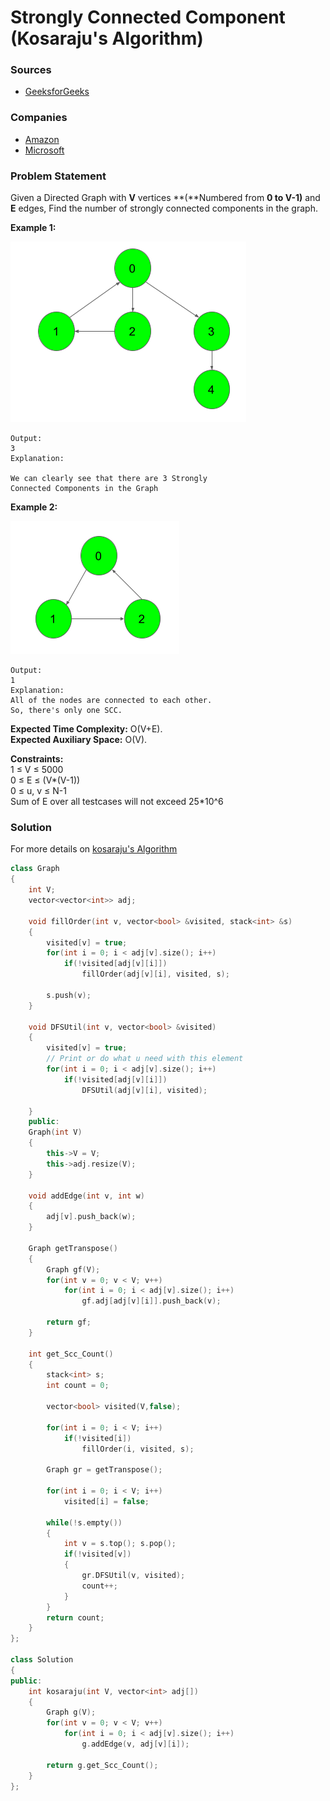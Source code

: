# Strongly Connected Component \(Kosaraju's Algorithm\)

### Sources

* [GeeksforGeeks](https://practice.geeksforgeeks.org/problems/strongly-connected-components-kosarajus-algo/1#)

### Companies

* [Amazon](../../company-based-lists/amazon.md)
* [Microsoft](../../company-based-lists/microsoft.md)

### Problem Statement

Given a Directed Graph with **V** vertices **\(**Numbered from **0 to V-1\)** and **E** edges, Find the number of strongly connected components in the graph.

**Example 1:**

![](../../.gitbook/assets/image%20%2839%29.png)

```text
Output:
3
Explanation:

We can clearly see that there are 3 Strongly
Connected Components in the Graph
```

**Example 2:**

![](../../.gitbook/assets/image%20%2838%29.png)

```text
Output:
1
Explanation:
All of the nodes are connected to each other.
So, there's only one SCC.
```

**Expected Time Complexity:** O\(V+E\).  
**Expected Auxiliary Space:** O\(V\).  
  

**Constraints:**  
 1 ≤ V ≤ 5000  
 0 ≤ E ≤ \(V\*\(V-1\)\)  
 0 ≤ u, v ≤ N-1  
 Sum of E over all testcases will not exceed 25\*10^6

### **Solution**

For more details on [kosaraju's Algorithm](../../data-structures/graphs/graph-algorithms/kosarajus-algorithm.md)

```cpp
class Graph
{
    int V;  
    vector<vector<int>> adj;
    
    void fillOrder(int v, vector<bool> &visited, stack<int> &s)
    {
        visited[v] = true;
        for(int i = 0; i < adj[v].size(); i++)
            if(!visited[adj[v][i]])
                fillOrder(adj[v][i], visited, s);
        
        s.push(v);
    }
    
    void DFSUtil(int v, vector<bool> &visited)
    {
        visited[v] = true;
        // Print or do what u need with this element
        for(int i = 0; i < adj[v].size(); i++)
            if(!visited[adj[v][i]])
                DFSUtil(adj[v][i], visited);
        
    }
    public:
    Graph(int V)
    {
        this->V = V;
        this->adj.resize(V);
    }
    
    void addEdge(int v, int w)
    {
        adj[v].push_back(w);
    }
    
    Graph getTranspose()
    {
        Graph gf(V);
        for(int v = 0; v < V; v++)
            for(int i = 0; i < adj[v].size(); i++)
                gf.adj[adj[v][i]].push_back(v);
                      
        return gf;
    }
    
    int get_Scc_Count()
    {
        stack<int> s;
        int count = 0;
        
        vector<bool> visited(V,false);

        for(int i = 0; i < V; i++)
            if(!visited[i])
                fillOrder(i, visited, s);
                
        Graph gr = getTranspose();
        
        for(int i = 0; i < V; i++) 
            visited[i] = false;

        while(!s.empty())
        {
            int v = s.top(); s.pop();
            if(!visited[v])
            {
                gr.DFSUtil(v, visited);
                count++;
            }
        }
        return count;
    }
};

class Solution
{
public:
    int kosaraju(int V, vector<int> adj[])
    {
        Graph g(V);
        for(int v = 0; v < V; v++)
            for(int i = 0; i < adj[v].size(); i++)
                g.addEdge(v, adj[v][i]);
    
        return g.get_Scc_Count();
    }
};
```



